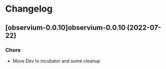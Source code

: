 # Changelog



## [observium-0.0.10]observium-0.0.10 (2022-07-22)

### Chore

- Move Dev to incubator and some cleanup
  
  